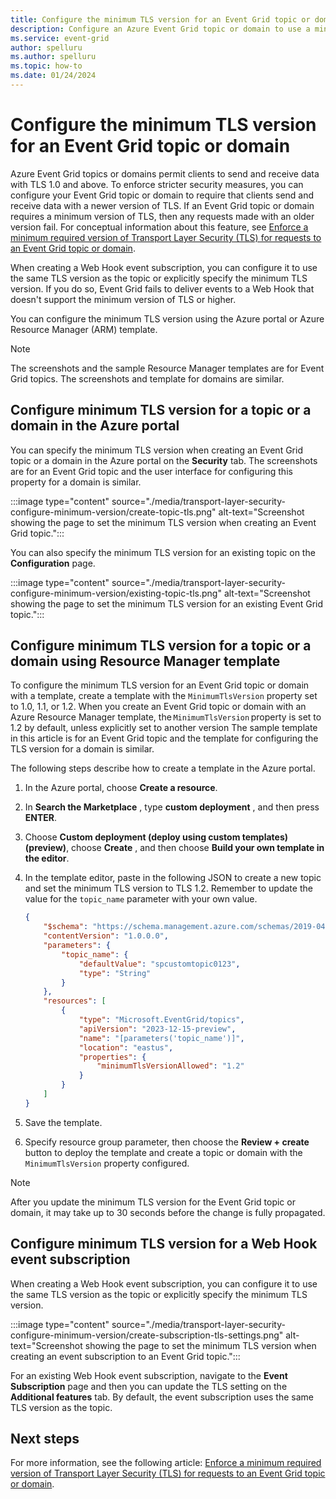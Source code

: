 ```yaml
---
title: Configure the minimum TLS version for an Event Grid topic or domain
description: Configure an Azure Event Grid topic or domain to use a minimum version of Transport Layer Security (TLS).
ms.service: event-grid
author: spelluru
ms.author: spelluru
ms.topic: how-to
ms.date: 01/24/2024
---
```


# Configure the minimum TLS version for an Event Grid topic or domain

Azure Event Grid topics or domains permit clients to send and receive data with TLS 1.0 and above. To enforce stricter security measures, you can configure your Event Grid topic or domain to require that clients send and receive data with a newer version of TLS. If an Event Grid topic or domain requires a minimum version of TLS, then any requests made with an older version fail. For conceptual information about this feature, see [Enforce a minimum required version of Transport Layer Security (TLS) for requests to an Event Grid topic or domain](transport-layer-security-enforce-minimum-version.md).

When creating a Web Hook event subscription, you can configure it to use the same TLS version as the topic or explicitly specify the minimum TLS version. If you do so, Event Grid fails to deliver events to a Web Hook that doesn't support the minimum version of TLS or higher.

You can configure the minimum TLS version using the Azure portal or Azure Resource Manager (ARM) template. 

> [!NOTE]
> The screenshots and the sample Resource Manager templates are for Event Grid topics. The screenshots and template for domains are similar. 

## Configure minimum TLS version for a topic or a domain in the Azure portal
You can specify the minimum TLS version when creating an Event Grid topic or a domain in the Azure portal on the **Security** tab. The screenshots are for an Event Grid topic and the user interface for configuring this property for a domain is similar. 

:::image type="content" source="./media/transport-layer-security-configure-minimum-version/create-topic-tls.png" alt-text="Screenshot showing the page to set the minimum TLS version when creating an Event Grid topic.":::

You can also specify the minimum TLS version for an existing topic on the **Configuration** page.

:::image type="content" source="./media/transport-layer-security-configure-minimum-version/existing-topic-tls.png" alt-text="Screenshot showing the page to set the minimum TLS version for an existing Event Grid topic.":::

## Configure minimum TLS version for a topic or a domain using Resource Manager template

To configure the minimum TLS version for an Event Grid topic or domain with a template, create a template with the  `MinimumTlsVersion`  property set to 1.0, 1.1, or 1.2. When you create an Event Grid topic or domain with an Azure Resource Manager template, the `MinimumTlsVersion` property is set to 1.2 by default, unless explicitly set to another version  The sample template in this article is for an Event Grid topic and the template for configuring the TLS version for a domain is similar. 

The following steps describe how to create a template in the Azure portal.

1. In the Azure portal, choose  **Create a resource**.
2. In  **Search the Marketplace** , type  **custom deployment** , and then press  **ENTER**.
3. Choose **Custom deployment (deploy using custom templates) (preview)**, choose  **Create** , and then choose  **Build your own template in the editor**.
4. In the template editor, paste in the following JSON to create a new topic and set the minimum TLS version to TLS 1.2. Remember to update the value for the `topic_name` parameter with your own value.


    ```json
    {
        "$schema": "https://schema.management.azure.com/schemas/2019-04-01/deploymentTemplate.json#",
        "contentVersion": "1.0.0.0",
        "parameters": {
            "topic_name": {
                "defaultValue": "spcustomtopic0123",
                "type": "String"
            }
        },
        "resources": [
            {
                "type": "Microsoft.EventGrid/topics",
                "apiVersion": "2023-12-15-preview",
                "name": "[parameters('topic_name')]",
                "location": "eastus",
                "properties": {
                    "minimumTlsVersionAllowed": "1.2"
                }
            }
        ]
    }
    ```
5. Save the template.
6. Specify resource group parameter, then choose the  **Review + create**  button to deploy the template and create a topic or domain with the  `MinimumTlsVersion`  property configured.

> [!NOTE]
> After you update the minimum TLS version for the Event Grid topic or domain, it may take up to 30 seconds before the change is fully propagated.


## Configure minimum TLS version for a Web Hook event subscription
When creating a Web Hook event subscription, you can configure it to use the same TLS version as the topic or explicitly specify the minimum TLS version. 

:::image type="content" source="./media/transport-layer-security-configure-minimum-version/create-subscription-tls-settings.png" alt-text="Screenshot showing the page to set the minimum TLS version when creating an event subscription to an Event Grid topic.":::

For an existing Web Hook event subscription, navigate to the **Event Subscription** page and then you can update the TLS setting on the **Additional features** tab. By default, the event subscription uses the same TLS version as the topic. 

 
## Next steps

For more information, see the following article: [Enforce a minimum required version of Transport Layer Security (TLS) for requests to an Event Grid topic or domain](transport-layer-security-enforce-minimum-version.md).
